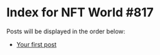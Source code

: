# Index for NFT World #817
Posts will be displayed in the order below:

- [Your first post](./001-first.md)

